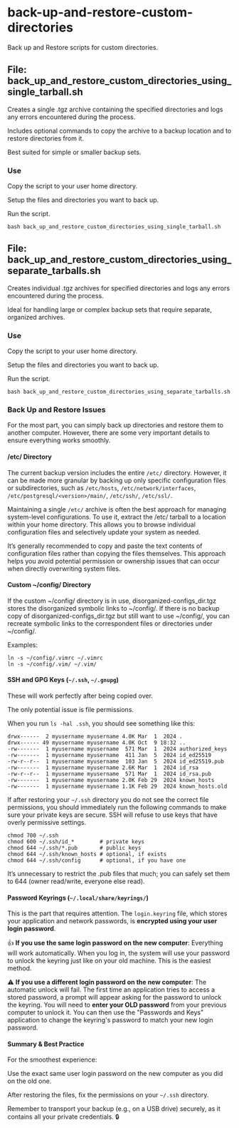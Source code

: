 # back-up-and-restore-custom-directories

Back up and Restore scripts for custom directories.

## File: back_up_and_restore_custom_directories_using_single_tarball.sh

Creates a single .tgz archive containing the specified directories and logs any errors encountered during the process.

Includes optional commands to copy the archive to a backup location and to restore directories from it.

Best suited for simple or smaller backup sets.

### Use

Copy the script to your user home directory.

Setup the files and directories you want to back up.

Run the script.

```shell
bash back_up_and_restore_custom_directories_using_single_tarball.sh
```

## File: back_up_and_restore_custom_directories_using_separate_tarballs.sh

Creates individual .tgz archives for specified directories and logs any errors encountered during the process.

Ideal for handling large or complex backup sets that require separate, organized archives.

### Use

Copy the script to your user home directory.

Setup the files and directories you want to back up.

Run the script.

```shell
bash back_up_and_restore_custom_directories_using_separate_tarballs.sh
```

### Back Up and Restore Issues

For the most part, you can simply back up directories and restore them to another computer. However, there are some very important details to ensure everything works smoothly.

#### /etc/ Directory

The current backup version includes the entire `/etc/` directory. However, it can be made more granular by backing up only specific configuration files or subdirectories, such as `/etc/hosts`, `/etc/network/interfaces`, `/etc/postgresql/<version>/main/`, `/etc/ssh/`, `/etc/ssl/`.

Maintaining a single `/etc/` archive is often the best approach for managing system-level configurations. To use it, extract the /etc/ tarball to a location within your home directory. This allows you to browse individual configuration files and selectively update your system as needed.

It’s generally recommended to copy and paste the text contents of configuration files rather than copying the files themselves. This approach helps you avoid potential permission or ownership issues that can occur when directly overwriting system files.

#### Custom ~/config/ Directory

If the custom ~/config/ directory is in use, disorganized-configs_dir.tgz stores the disorganized symbolic links to ~/config/. If there is no backup copy of disorganized-configs_dir.tgz but still want to use ~/config/, you can recreate symbolic links to the correspondent files or directories under ~/config/.

Examples:

```shell
ln -s ~/config/.vimrc ~/.vimrc
ln -s ~/config/.vim/ ~/.vim/
```

#### SSH and GPG Keys (`~/.ssh`, `~/.gnupg`)

These will work perfectly after being copied over.

The only potential issue is file permissions.

When you run `ls -hal .ssh`, you should see something like this:

```output
drwx------  2 myusername myusername 4.0K Mar  1  2024 .
drwx------ 49 myusername myusername 4.0K Oct  9 18:32 ..
-rw-------  1 myusername myusername  571 Mar  1  2024 authorized_keys
-rw-------  1 myusername myusername  411 Jan  5  2024 id_ed25519
-rw-r--r--  1 myusername myusername  103 Jan  5  2024 id_ed25519.pub
-rw-------  1 myusername myusername 2.6K Mar  1  2024 id_rsa
-rw-r--r--  1 myusername myusername  571 Mar  1  2024 id_rsa.pub
-rw-------  1 myusername myusername 2.0K Feb 29  2024 known_hosts
-rw-------  1 myusername myusername 1.1K Feb 29  2024 known_hosts.old

```

If after restoring your `~/.ssh` directory you do not see the correct file permissions, you should immediately run the following commands to make sure your private keys are secure. SSH will refuse to use keys that have overly permissive settings.

```shell
chmod 700 ~/.ssh
chmod 600 ~/.ssh/id_*        # private keys
chmod 644 ~/.ssh/*.pub       # public keys
chmod 644 ~/.ssh/known_hosts # optional, if exists
chmod 644 ~/.ssh/config      # optional, if you have one

```

It’s unnecessary to restrict the .pub files that much; you can safely set them to 644 (owner read/write, everyone else read).

#### Password Keyrings (`~/.local/share/keyrings/`)

This is the part that requires attention. The `login.keyring` file, which stores your application and network passwords, is **encrypted using your user login password**.

👍 **If you use the same login password on the new computer**: Everything will work automatically. When you log in, the system will use your password to unlock the keyring just like on your old machine. This is the easiest method.

⚠️ **If you use a different login password on the new computer**: The automatic unlock will fail. The first time an application tries to access a stored password, a prompt will appear asking for the password to unlock the keyring. You will need to **enter your OLD password** from your previous computer to unlock it. You can then use the "Passwords and Keys" application to change the keyring's password to match your new login password.

#### Summary & Best Practice

For the smoothest experience:

Use the exact same user login password on the new computer as you did on the old one.

After restoring the files, fix the permissions on your `~/.ssh` directory.

Remember to transport your backup (e.g., on a USB drive) securely, as it contains all your private credentials. 🔒
